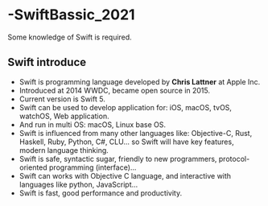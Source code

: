 # -SwiftBassic_2021
Some knowledge of Swift is required.

## Swift introduce
* Swift is programming language developed by __Chris Lattner__ at Apple Inc. 
* Introduced at 2014 WWDC, became open source in 2015.
* Current version is Swift 5.
* Swift can be used to develop application for: iOS, macOS, tvOS, watchOS, Web application.
* And run in multi OS: macOS, Linux base OS.
* Swift is influenced from many other languages like: Objective-C, Rust, Haskell, Ruby, Python, C#, CLU... so Swift will have key features, modern language thinking.
* Swift is safe, syntactic sugar, friendly to new programmers, protocol- oriented programming (interface)...
* Swift can works with Objective C language, and interactive with languages like python, JavaScript...
* Swift is fast, good performance and productivity.
